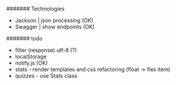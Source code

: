 
####### Technologies
- Jackson | json processing (OK)
- Swagger | show endpoints (OK)

####### todo
- filter (response) utf-8 (?)
- localStorage
- notify.js (OK)
- stats - render templates and css refactoring (float -> flex item)  
- quizzes - use Stats class